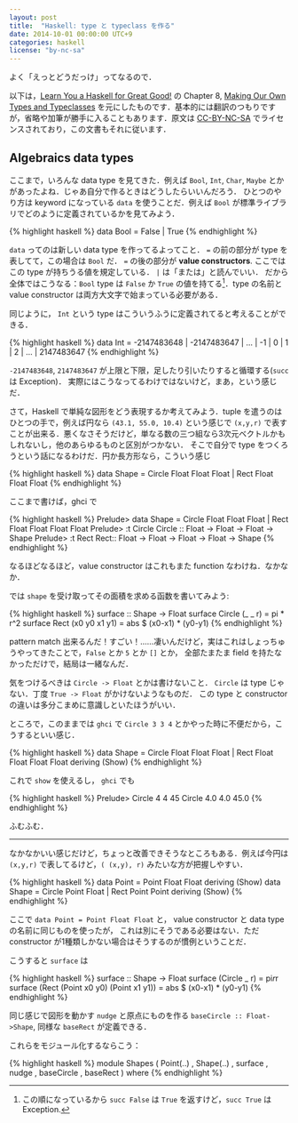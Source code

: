 ```yaml
---
layout: post
title:  "Haskell: type と typeclass を作る"
date: 2014-10-01 00:00:00 UTC+9
categories: haskell
license: "by-nc-sa"
---
```


よく「えっとどうだっけ」ってなるので．

以下は，[Learn You a Haskell for Great Good!](http://learnyouahaskell.com/) の Chapter 8, [Making Our Own Types and Typeclasses](http://learnyouahaskell.com/making-our-own-types-and-typeclasses) を元にしたものです．基本的には翻訳のつもりですが，省略や加筆が勝手に入ることもあります．原文は [CC-BY-NC-SA](http://creativecommons.org/licenses/by-nc-sa/3.0/) でライセンスされており，この文書もそれに従います．

## Algebraics data types

ここまで，いろんな data type を見てきた．例えば `Bool`, `Int`, `Char`, `Maybe` とかがあったよね．じゃあ自分で作るときはどうしたらいいんだろう．
ひとつのやり方は keyword になっている `data` を使うことだ．例えば `Bool` が標準ライブラリでどのように定義されているかを見てみよう．

{% highlight haskell %}
data Bool = False | True
{% endhighlight %}

`data` ってのは新しい data type を作ってるよってこと． `=` の前の部分が type を表してて，この場合は `Bool` だ．
`=` の後の部分が  **value constructors**. ここではこの type が持ちうる値を規定している． `|` は「または」と読んでいい．
だから全体ではこうなる：`Bool` type は `False` か `True` の値を持てる[^bool-succ]．type の名前と value constructor は両方大文字で始まっている必要がある．

同じように， `Int` という type はこういうふうに定義されてると考えることができる．

{% highlight haskell %}
data Int = -2147483648 | -2147483647 | ... | -1 | 0 | 1 | 2 | ... | 2147483647
{% endhighlight %}

`-2147483648`, `2147483647` が上限と下限，足したり引いたりすると循環する(`succ` は Exception)．
実際にはこうなってるわけではないけど，まあ，という感じだ．

さて，Haskell で単純な図形をどう表現するか考えてみよう．tuple を遣うのはひとつの手で，例えば円なら `(43.1, 55.0, 10.4)`
という感じで `(x,y,r)` で表すことが出来る．悪くなさそうだけど，単なる数の三つ組なら3次元ベクトルかもしれないし，他のあらゆるものと区別がつかない．
そこで自分で type をつくろうという話になるわけだ．円か長方形なら，こういう感じ

{% highlight haskell %}
data Shape = Circle Float Float Float | Rect Float Float Float
{% endhighlight %}

ここまで書けば，ghci で

{% highlight haskell %}
Prelude> data Shape = Circle Float Float Float | Rect Float Float Float Float
Prelude> :t Circle
Circle :: Float -> Float -> Float -> Shape
Prelude> :t Rect
Rect:: Float -> Float -> Float -> Float -> Shape
{% endhighlight %}

なるほどなるほど，value constructor はこれもまた function なわけね．なかなか．

では `shape` を受け取ってその面積を求める函数を書いてみよう:

{% highlight haskell %}
surface :: Shape -> Float
surface Circle (_ _ r) = pi * r^2
surface Rect (x0 y0 x1 y1) = abs $ (x0-x1) * (y0-y1)
{% endhighlight %}

pattern match 出来るんだ！すごい！……凄いんだけど，実はこれはしょっちゅうやってきたことで，`False` とか `5` とか `[]` とか，
全部たまたま field を持たなかっただけで，結局は一緒なんだ．

気をつけるべきは `Circle -> Float` とかは書けないこと． `Circle` は type じゃない．丁度 `True -> Float` がかけないようなものだ．
この type と constructor の違いは多分こまめに意識しといたほうがいい．

ところで，このままでは `ghci` で `Circle 3 3 4` とかやった時に不便だから，こうするといい感じ．

{% highlight haskell %}
data Shape = Circle Float Float Float | Rect Float Float Float Float deriving (Show)
{% endhighlight %}

これで `show` を使えるし， `ghci` でも

{% highlight haskell %}
Prelude> Circle 4 4 45
Circle 4.0 4.0 45.0
{% endhighlight %}

ふむふむ．

---

なかなかいい感じだけど，ちょっと改善できそうなところもある．例えば今円は `(x,y,r)` で表してるけど，`( (x,y), r)` みたいな方が把握しやすい．

{% highlight haskell %}
data Point = Point Float Float deriving (Show)
data Shape = Circle Point Float | Rect Point Point deriving (Show)
{% endhighlight %}

ここで `data Point = Point Float Float` と， value constructor と data type の名前に同じものを使ったが，
これは別にそうである必要はない．ただ constructor が1種類しかない場合はそうするのが慣例ということだ．

こうすると `surface` は

{% highlight haskell %}
surface :: Shape -> Float
surface (Circle _ r) = pi*r*r
surface (Rect (Point x0 y0) (Point x1 y1)) = abs $ (x0-x1) * (y0-y1)
{% endhighlight %}

同じ感じで図形を動かす `nudge` と原点にものを作る `baseCircle :: Float->Shape`, 同様な `baseRect` が定義できる．

これらをモジュール化するならこう：

{% highlight haskell  %}
module Shapes
( Point(..)
, Shape(..)
, surface
, nudge
, baseCircle
, baseRect
) where
{% endhighlight %}

[^bool-succ]: この順になっているから `succ False` は `True` を返すけど，`succ True` は Exception.
